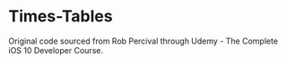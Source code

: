 # Times-Tables

Original code sourced from Rob Percival through Udemy - The Complete iOS 10 Developer Course.
